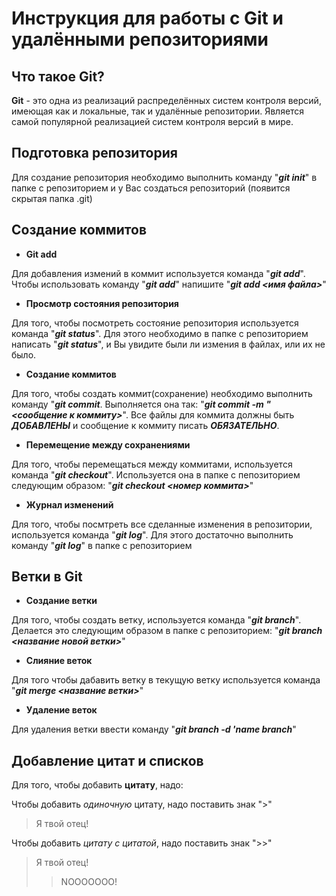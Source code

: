 # Инструкция для работы с Git и удалёнными репозиториями

## **Что такое Git?**
**Git** - это одна из реализаций распределённых систем контроля версий, имеющая как и локальные, так и удалённые репозитории. Является самой популярной реализацией систем контроля версий в мире.

## **Подготовка репозитория**

Для создание репозитория необходимо выполнить команду "***git init***"  в папке с репозиторием и у Вас создаться репозиторий (появится скрытая папка .git)

## **Создание коммитов**

* **Git add**

Для добавления измений в коммит используется команда "***git add***". Чтобы использовать команду "***git add***" напишите "***git add <имя файла>***"

* **Просмотр состояния репозитория**

Для того, чтобы посмотреть состояние репозитория используется команда "***git status***". Для этого необходимо в папке с репозиторием написать "***git status***", и Вы увидите были ли измения в файлах, или их не было.

* **Создание коммитов**

Для того, чтобы создать коммит(сохранение) необходимо выполнить команду "***git commit***. Выполняется она так: "***git commit -m "<сообщение к коммиту>***". Все файлы для коммита должны быть ***ДОБАВЛЕНЫ*** и сообщение к коммиту писать ***ОБЯЗАТЕЛЬНО***.

* **Перемещение между сохранениями**

Для того, чтобы перемещаться между коммитами, используется команда "***git checkout***". Используется она в папке с пепозиторием следующим образом: "***git checkout <номер коммита>***"

* **Журнал изменений**

Для того, чтобы посмтреть все сделанные изменения в репозитории, используется команда "***git log***". Для этого достаточно выполнить команду "***git log***" в папке с репозиторием

## **Ветки в Git**

* **Создание ветки**

Для того, чтобы создать ветку, используется команда "***git branch***". Делается это следующим образом в папке с репозиторием: "***git branch <название новой ветки>***"

* **Слияние веток**

Для того чтобы дабавить ветку в текущую ветку используется команда "***git merge <название ветки>***"

* **Удаление веток**

Для удаления ветки ввести команду "***git branch -d 'name branch***"

## Добавление цитат и списков
Для того, чтобы добавить **цитату**, надо:

Чтобы добавить *одиночную* цитату, надо поставить знак ">"
>Я твой отец!

Чтобы добавить *цитату с цитатой*, надо поставить знак ">>"
>Я твой отец!
>>NOOOOOOO!